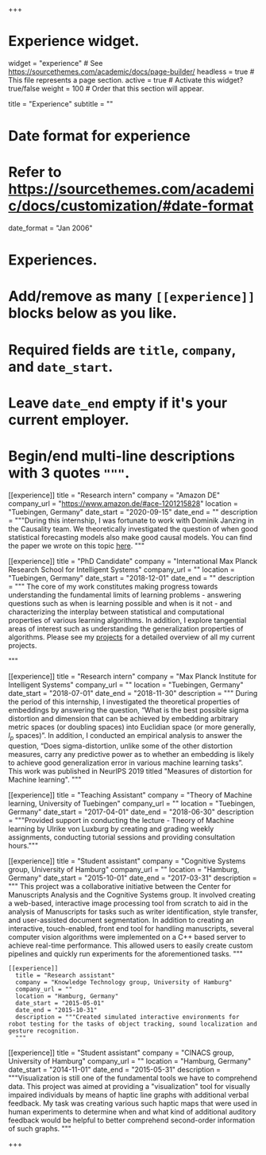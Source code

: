 +++
# Experience widget.
widget = "experience"  # See https://sourcethemes.com/academic/docs/page-builder/
headless = true  # This file represents a page section.
active = true  # Activate this widget? true/false
weight = 100  # Order that this section will appear.

title = "Experience"
subtitle = ""

# Date format for experience
#   Refer to https://sourcethemes.com/academic/docs/customization/#date-format
date_format = "Jan 2006"

# Experiences.
#   Add/remove as many `[[experience]]` blocks below as you like.
#   Required fields are `title`, `company`, and `date_start`.
#   Leave `date_end` empty if it's your current employer.
#   Begin/end multi-line descriptions with 3 quotes `"""`.

[[experience]]
  title = "Research intern"
  company = "Amazon DE"
  company_url = "https://www.amazon.de/#ace-1201215828"
  location = "Tuebingen, Germany"
  date_start = "2020-09-15"
  date_end = ""
  description = """During this internship, I was fortunate to work with Dominik Janzing in the Causality team. We theoretically investigated the question of when good statistical forecasting models also make good causal models. You can find the paper we wrote on this topic [here](https://www.leenacvankadara.com/publication/causal_forecasting).
  """

[[experience]]
  title = "PhD Candidate"
  company = "International Max Planck Research School for Intelligent Systems"
  company_url = ""
  location = "Tuebingen, Germany"
  date_start = "2018-12-01"
  date_end = ""
  description = """
  The core of my work constitutes making progress towards understanding the fundamental limits of learning problems - answering questions such as when is learning possible and when is it not - and characterizing the interplay between statistical and computational properties of various learning algorithms. In addition, I explore tangential areas of interest such as understanding the generalization properties of algorithms. Please see my [projects](https://leenacvankadara.com/projects "My projects") for a detailed overview of all my current projects.

  """


[[experience]]
  title = "Research intern"
  company = "Max Planck Institute for Intelligent Systems"
  company_url = ""
  location = "Tuebingen, Germany"
  date_start = "2018-07-01"
  date_end = "2018-11-30"
  description = """
During the period of this internship, I investigated the theoretical properties of embeddings by answering the question, “What is the best possible sigma distortion and dimension that can be achieved by embedding arbitrary metric spaces (or doubling spaces) into Euclidian space (or more generally, $l_{p}$ spaces)”. In addition, I conducted an empirical analysis to answer the question, “Does sigma-distortion, unlike some of the other distortion measures, carry any predictive power as to whether an embedding is likely to achieve good generalization error in various machine learning tasks”. This work was published in NeurIPS 2019 titled "Measures of distortion for Machine learning".
  """

[[experience]]
  title = "Teaching Assistant"
  company = "Theory of Machine learning, University of Tuebingen"
  company_url = ""
  location = "Tuebingen, Germany"
  date_start = "2017-04-01"
  date_end = "2018-06-30"
  description = """Provided support in conducting the lecture - Theory of Machine learning by Ulrike von Luxburg by creating and grading weekly assignments, conducting tutorial sessions and providing consultation hours."""

  [[experience]]
    title = "Student assistant"
    company = "Cognitive Systems group, University of Hamburg"
    company_url = ""
    location = "Hamburg, Germany"
    date_start = "2015-10-01"
    date_end = "2017-03-31"
    description = """
  This project was a collaborative initiative between the Center for Manuscripts Analysis and the Cognitive Systems group. It involved creating a web-based, interactive image processing tool from scratch to aid in the analysis of Manuscripts for tasks such as writer identification, style transfer, and user-assisted document segmentation. In addition to creating an interactive, touch-enabled, front end tool for handling manuscripts, several computer vision algorithms were implemented on a C++ based server to achieve real-time performance. This allowed users to easily create custom pipelines and quickly run experiments for the aforementioned tasks.
    """

    [[experience]]
      title = "Research assistant"
      company = "Knowledge Technology group, University of Hamburg"
      company_url = ""
      location = "Hamburg, Germany"
      date_start = "2015-05-01"
      date_end = "2015-10-31"
      description = """Created simulated interactive environments for robot testing for the tasks of object tracking, sound localization and gesture recognition.
      """

  [[experience]]
        title = "Student assistant"
        company = "CINACS group, University of Hamburg"
        company_url = ""
        location = "Hamburg, Germany"
        date_start = "2014-11-01"
        date_end = "2015-05-31"
        description = """Visualization is still one of the fundamental tools we have to comprehend data. This project was aimed at providing a "visualization" tool for visually impaired individuals by means of haptic line graphs with additional verbal feedback. My task was creating various such haptic maps that were used in human experiments to determine when and what kind of additional auditory feedback would be helpful to better comprehend second-order information of such graphs.
        """

+++
